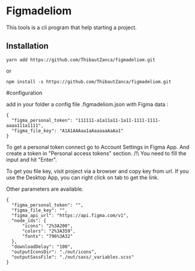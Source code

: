 # Figmadeliom

This tools is a cli program that help starting a project.

## Installation
```
yarn add https://github.com/ThibautZanca/figmadeliom.git
```
or
```
npm install -s https://github.com/ThibautZanca/figmadeliom.git
```


#configuration

add in your folder a config file .figmadeliom.json with Figma data :

```
{
  "figma_personal_token": "111111-a1a11a11-1a11-1111-1111-aaaa111a1111",
  "figma_file_key": "A1A1AAAaa1aAaaaaaAaAa1"
}
```

To get a personal token connect go to Account Settings in Figma App.
And create a token in "Personal access tokens" section.
/!\ You need to fill the input and hit "Enter".

To get you file key, visit project via a browser and copy key from url.
If you use the Desktop App, you can right click on tab to get the link.

Other parameters are available.
```
{
  "figma_personal_token": "",
  "figma_file_key": "",
  "figma_api_url": "https://api.figma.com/v1",
  "node_ids": {
      "icons": "2%3A200",
      "colors": "2%3A359",
      "fonts": "796%3A32"
  },
  "downloadDelay": "100",
  "outputIconsDir": "./out/icons",
  "outputSassFile": "./out/sass/_variables.scss"
}
```
